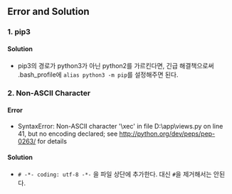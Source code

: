## Error and Solution

### 1. pip3
#### Solution
- pip3의 경로가 python3가 아닌 python2를 가르킨다면, 긴급 해결책으로써 .bash_profile에 `alias python3 -m pip`를 설정해주면 된다.

### 2. Non-ASCII Character
#### Error
- SyntaxError: Non-ASCII character '\xec' in file D:\app\views.py on line 41, but no encoding declared; see http://python.org/dev/peps/pep-0263/ for details

#### Solution
- `# -*- coding: utf-8 -*-` 을 파일 상단에 추가한다. 대신 `#`을 제거해서는 안된다.
